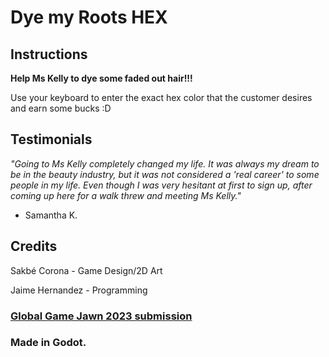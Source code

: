 # Dye my Roots HEX
## Instructions

**Help Ms Kelly to dye some faded out hair!!!**

Use your keyboard to enter the exact hex color that the customer desires and earn some bucks :D

## Testimonials

*"Going to Ms Kelly completely changed my life. It was always my dream to be in the beauty industry, but it was not considered a 'real career' to some people in my life. Even though I was very hesitant at first to sign up, after coming up here for a walk threw and meeting Ms Kelly."*

- Samantha K.  

## Credits

Sakbé Corona - Game Design/2D Art

Jaime Hernandez - Programming

### [Global Game Jawn 2023 submission](https://globalgamejam.org/2023/jam-sites/global-game-jam-philly)
### Made in Godot.
